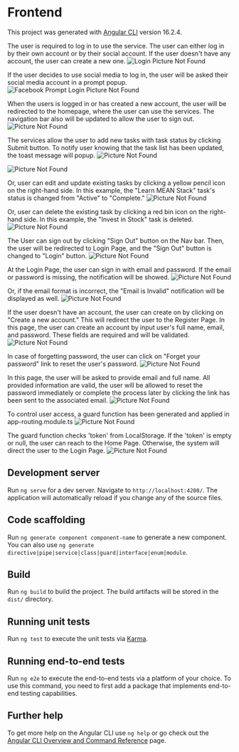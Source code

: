 # Frontend

This project was generated with [Angular CLI](https://github.com/angular/angular-cli) version 16.2.4.

The user is required to log in to use the service. The user can either log in by their own account or by their social account. If the user doesn't have any account, the user can create a new one.
![Login Picture Not Found](image.png)

If the user decides to use social media to log in, the user will be asked their social media account in a prompt popup.
![Facebook Prompt Login Picture Not Found](image-1.png)


When the users is logged in or has created a new account, the user will be redirected to the homepage, where the user can use the services. The navigation bar also will be updated to allow the user to sign out.
![Picture Not Found](image-2.png)

The services allow the user to add new tasks with task status by clicking Submit button. To notify user knowing that the task list has been updated, the toast message will popup.
![Picture Not Found](image-3.png)

![Picture Not Found](image-4.png)

Or, user can edit and update existing tasks by clicking a yellow pencil icon on the right-hand side. In this example, the "Learn MEAN Stack" task's status is changed from "Active" to "Complete."
![Picture Not Found](image-5.png)

Or, user can delete the existing task by clicking a red bin icon on the right-hand side. In this example, the "Invest in Stock" task is deleted.
![Picture Not Found](image-6.png)

The User can sign out by clicking "Sign Out" button on the Nav bar. Then, the user will be redirected to Login Page, and the "Sign Out" button is changed to "Login" button.
![Picture Not Found](image-7.png)

At the Login Page, the user can sign in with email and password. If the email or password is missing, the notification will be showed.
![Picture Not Found](image-8.png)

Or, if the email format is incorrect, the "Email is Invalid" notification will be displayed as well.
![Picture Not Found](image-9.png)

If the user doesn't have an account, the user can create on by clicking on "Create a new account." This will redirect the user to the Register Page. In this page, the user can create an account by input user's full name, email, and password. These fields are required and will be validated.
![Picture Not Found](image-10.png)

In case of forgetting password, the user can click on "Forget your password" link to reset the user's password.
![Picture Not Found](image-11.png)

In this page, the user will be asked to provide email and full name. All provided information are valid, the user will be allowed to reset the password immediately or complete the process later by clicking the link has been sent to the associated email.
![Picture Not Found](image-12.png)
 

To control user access, a guard function has been generated and applied in app-routing.module.ts
![Picture Not Found](image-13.png)

The guard function checks 'token' from LocalStorage. If the 'token' is empty or null, the user can reach to the Home Page. Otherwise, the system will direct the user to the Login Page.
![Picture Not Found](image-14.png)

## Development server

Run `ng serve` for a dev server. Navigate to `http://localhost:4200/`. The application will automatically reload if you change any of the source files.

## Code scaffolding

Run `ng generate component component-name` to generate a new component. You can also use `ng generate directive|pipe|service|class|guard|interface|enum|module`.

## Build

Run `ng build` to build the project. The build artifacts will be stored in the `dist/` directory.

## Running unit tests

Run `ng test` to execute the unit tests via [Karma](https://karma-runner.github.io).

## Running end-to-end tests

Run `ng e2e` to execute the end-to-end tests via a platform of your choice. To use this command, you need to first add a package that implements end-to-end testing capabilities.

## Further help

To get more help on the Angular CLI use `ng help` or go check out the [Angular CLI Overview and Command Reference](https://angular.io/cli) page.
